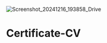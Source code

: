 ![Screenshot_20241216_193858_Drive](https://github.com/user-attachments/assets/f1b84409-a0e5-4b57-b826-ab7c26debae7)
# Certificate-CV
